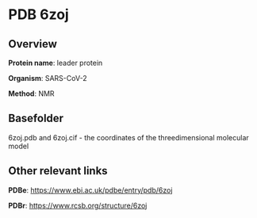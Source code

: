 # PDB 6zoj

## Overview

**Protein name**: leader protein

**Organism**: SARS-CoV-2

**Method**: NMR



## Basefolder

6zoj.pdb and 6zoj.cif - the coordinates of the threedimensional molecular model



## Other relevant links 
**PDBe**:  https://www.ebi.ac.uk/pdbe/entry/pdb/6zoj
 
**PDBr**: https://www.rcsb.org/structure/6zoj 
